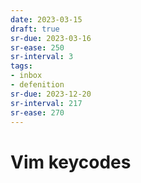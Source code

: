 ```yaml
---
date: 2023-03-15
draft: true
sr-due: 2023-03-16
sr-ease: 250
sr-interval: 3
tags:
- inbox
- defenition
sr-due: 2023-12-20
sr-interval: 217
sr-ease: 270
---
```


# Vim keycodes